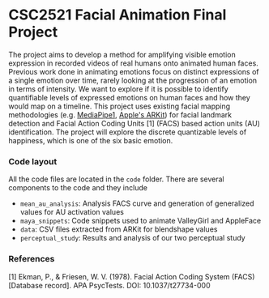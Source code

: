 # CSC2521 Facial Animation Final Project

The project aims to develop a method for amplifying visible emotion expression in recorded videos of real humans onto animated human faces. Previous work done in animating emotions focus on distinct expressions of a single emotion over time, rarely looking at the progression of an emotion in terms of intensity. We want to explore if it is possible to identify quantifiable levels of expressed emotions on human faces and how they would map on a timeline. This project uses existing facial mapping methodologies (e.g. <a href="https://developers.google.com/mediapipe">MediaPipe1</a>, <a href="https://developer.apple.com/documentation/arkit/">Apple's ARKit</a>) for facial landmark detection and Facial Action Coding Units [1] (FACS) based action units (AU) identification. The project will explore the discrete quantizable levels of happiness, which is one of the six basic emotion.

### Code layout

All the code files are located in the `code` folder. There are several components to the code and they include

- `mean_au_analysis`: Analysis FACS curve and generation of generalized values for AU activation values 
- `maya_snippets`: Code snippets used to animate ValleyGirl and AppleFace
- `data`: CSV files extracted from ARKit for blendshape values
- `perceptual_study`: Results and analysis of our two perceptual study

### References
[1] Ekman, P., & Friesen, W. V. (1978). Facial Action Coding System (FACS) [Database record]. APA PsycTests. DOI: 10.1037/t27734-000 

